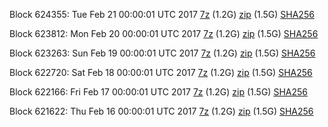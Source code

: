Block 624355: Tue Feb 21 00:00:01 UTC 2017 [7z](https://transfer.sh/Fb7iX/bootstrap.dat.20170221.7z) (1.2G) [zip](https://transfer.sh/fNReV/bootstrap.dat.20170221.zip) (1.5G) [SHA256](https://transfer.sh/za4Ea/sha256.txt)

Block 623812: Mon Feb 20 00:00:01 UTC 2017 [7z](https://transfer.sh/12q0ph/bootstrap.dat.20170220.7z) (1.2G) [zip](https://transfer.sh/XAPQk/bootstrap.dat.20170220.zip) (1.5G) [SHA256](https://transfer.sh/xTfNt/sha256.txt)

Block 623263: Sun Feb 19 00:00:01 UTC 2017 [7z](https://transfer.sh/QLB0l/bootstrap.dat.20170219.7z) (1.2G) [zip](https://transfer.sh/Ix1Zk/bootstrap.dat.20170219.zip) (1.5G) [SHA256](https://transfer.sh/DTTmY/sha256.txt)

Block 622720: Sat Feb 18 00:00:01 UTC 2017 [7z](https://transfer.sh/cQHkJ/bootstrap.dat.20170218.7z) (1.2G) [zip](https://transfer.sh/fROBe/bootstrap.dat.20170218.zip) (1.5G) [SHA256](https://transfer.sh/Eiyrf/sha256.txt)

Block 622166: Fri Feb 17 00:00:01 UTC 2017 [7z](https://transfer.sh/BQN4Y/bootstrap.dat.20170217.7z) (1.2G) [zip](https://transfer.sh/lLeXE/bootstrap.dat.20170217.zip) (1.5G) [SHA256](https://transfer.sh/ZieyW/sha256.txt)

Block 621622: Thu Feb 16 00:00:01 UTC 2017 [7z](https://transfer.sh/lPbgf/bootstrap.dat.20170216.7z) (1.2G) [zip](https://transfer.sh/ZarRQ/bootstrap.dat.20170216.zip) (1.5G) [SHA256](https://transfer.sh/eTuEP/sha256.txt)

